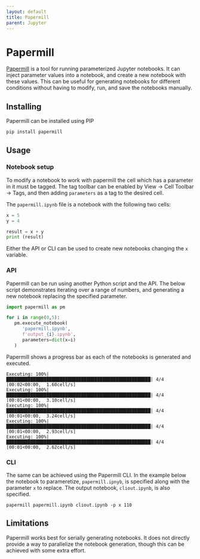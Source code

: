 ```yaml
---
layout: default
title: Papermill
parent: Jupyter
---
```


# Papermill

[Papermill](https://papermill.readthedocs.io/en/latest/) is a tool for running parameterized Jupyter notebooks. It can inject parameter values into a notebook, and create a new notebook with these values. This can be useful for generating notebooks for different conditions without having to modify, run, and save the notebooks manually. 

## Installing
Papermill can be installed using PIP

```
pip install papermill
```

## Usage

### Notebook setup
To modify a notebook to work with papermill the cell which has a parameter in it must be tagged. The tag toolbar can be enabled by View -> Cell Toolbar -> Tags, and then adding `parameters` as a tag to the desired cell. 

The `papermill.ipynb` file is a notebook with the following two cells:


```python
x = 5
y = 4
```


```python
result = x + y
print (result)
```
Either the API or CLI can be used to create new notebooks changing the `x` variable. 

### API
Papermill can be run using another Python script and the API. The below script demonstrates iterating over a range of numbers, and generating a new notebook replacing the specified parameter. 
```python
import papermill as pm

for i in range(0,5):
   pm.execute_notebook(
      'papermill.ipynb',
      f'output_{i}.ipynb',
      parameters=dict(x=i)
   )

```

Papermill shows a progress bar as each of the notebooks is generated and executed. 
```
Executing: 100%|██████████████████████████████████████████████████████| 4/4 [00:02<00:00,  1.60cell/s]
Executing: 100%|██████████████████████████████████████████████████████| 4/4 [00:01<00:00,  3.10cell/s]
Executing: 100%|██████████████████████████████████████████████████████| 4/4 [00:01<00:00,  3.24cell/s]
Executing: 100%|██████████████████████████████████████████████████████| 4/4 [00:01<00:00,  2.93cell/s]
Executing: 100%|██████████████████████████████████████████████████████| 4/4 [00:01<00:00,  2.62cell/s]
```
### CLI 
The same can be achieved using the Papermill CLI. In the example below the notebook to parameretize, `papermill.ipnyb`, is specified along with the parameter `x` to replace. The output notebook, `cliout.ipynb`, is also specified. 
```
papermill papermill.ipynb cliout.ipynb -p x 110
```

## Limitations
Papermill works best for serially generating notebooks. It does not directly provide a way to parallelize the notebook generation, though this can be achieved with some extra effort. 